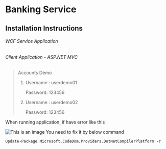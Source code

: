 # Banking Service
## Installation Instructions
###### WCF Service Application
###### Client Application - ASP.NET MVC
> Accounts Demo
> 1. Username : userdemo01
> 
>    Password: 123456 
> 2. Username : userdemo02
> 
>    Password: 123456 

When running application, if have error like this 

![This is an image](https://i.ibb.co/FYRmb6P/Screenshot-10.png)
You need to fix it by below command
```
Update-Package Microsoft.CodeDom.Providers.DotNetCompilerPlatform -r
```
